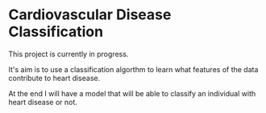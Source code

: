 # Cardiovascular Disease Classification 

This project is currently in progress. 

It's aim is to use a classification algorthm to learn what features of the data contribute to heart disease.

At the end I will have a model that will be able to classify an individual with heart disease or not.

